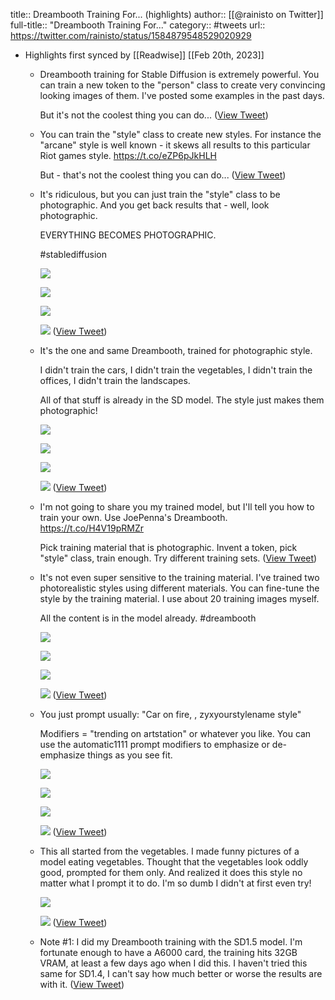 title:: Dreambooth Training For... (highlights)
author:: [[@rainisto on Twitter]]
full-title:: "Dreambooth Training For..."
category:: #tweets
url:: https://twitter.com/rainisto/status/1584879548529020929

- Highlights first synced by [[Readwise]] [[Feb 20th, 2023]]
	- Dreambooth training for Stable Diffusion is extremely powerful. You can train a new token to the "person" class to create very convincing looking images of them. I've posted some examples in the past days.
	  
	  But it's not the coolest thing you can do... ([View Tweet](https://twitter.com/rainisto/status/1584879548529020929))
	- You can train the "style" class to create new styles. For instance the "arcane" style is well known - it skews all results to this particular Riot games style.  https://t.co/eZP6pJkHLH
	  
	  But - that's not the coolest thing you can do... ([View Tweet](https://twitter.com/rainisto/status/1584879919057993728))
	- It's ridiculous, but you can just train the "style" class to be photographic. And you get back results that - well, look photographic. 
	  
	  EVERYTHING BECOMES PHOTOGRAPHIC. 
	  
	  #stablediffusion 
	  
	  ![](https://pbs.twimg.com/media/Ff6gQ3rXkAQAM91.jpg) 
	  
	  ![](https://pbs.twimg.com/media/Ff6gQ3sXwAE23h7.jpg) 
	  
	  ![](https://pbs.twimg.com/media/Ff6gQ3sWAAcGLk-.jpg) 
	  
	  ![](https://pbs.twimg.com/media/Ff6gQ3wWIAA6FFx.jpg) ([View Tweet](https://twitter.com/rainisto/status/1584880484945129478))
	- It's the one and same Dreambooth, trained for photographic style. 
	  
	  I didn't train the cars, I didn't train the vegetables, I didn't train the offices, I didn't train the landscapes. 
	  
	  All of that stuff is already in the SD model. The style just makes them photographic! 
	  
	  ![](https://pbs.twimg.com/media/Ff6gjhKX0AAW-sq.jpg) 
	  
	  ![](https://pbs.twimg.com/media/Ff6gjh_WIAAewru.jpg) 
	  
	  ![](https://pbs.twimg.com/media/Ff6gjieXgAId_U9.jpg) 
	  
	  ![](https://pbs.twimg.com/media/Ff6g1OJXgAEe-j6.jpg) ([View Tweet](https://twitter.com/rainisto/status/1584881150165909505))
	- I'm not going to share you my trained model, but I'll tell you how to train your own. Use JoePenna's Dreambooth. https://t.co/H4V19pRMZr
	  
	  Pick training material that is photographic. Invent a token, pick "style" class, train enough. Try different training sets. ([View Tweet](https://twitter.com/rainisto/status/1584881850933456898))
	- It's not even super sensitive to the training material. I've trained two photorealistic styles using different materials. You can fine-tune the style by the training material. I use about 20 training images myself.
	  
	  All the content is in the model already. 
	  #dreambooth 
	  
	  ![](https://pbs.twimg.com/media/Ff6h-uxXEAA1wEV.jpg) 
	  
	  ![](https://pbs.twimg.com/media/Ff6h-wLXwAMH-yr.jpg) 
	  
	  ![](https://pbs.twimg.com/media/Ff6h-wTXkAAgt3I.jpg) 
	  
	  ![](https://pbs.twimg.com/media/Ff6iBKpWQAAv-zB.jpg) ([View Tweet](https://twitter.com/rainisto/status/1584882390043742208))
	- You just prompt usually: "Car on fire, <any modifiers that you like>, zyxyourstylename style"
	  
	  Modifiers = "trending on artstation" or whatever you like. You can use the automatic1111 prompt modifiers to emphasize or de-emphasize things as you see fit. 
	  
	  ![](https://pbs.twimg.com/media/Ff6i1r-XwAUCOcR.jpg) 
	  
	  ![](https://pbs.twimg.com/media/Ff6i1sbXoAAVHje.jpg) 
	  
	  ![](https://pbs.twimg.com/media/Ff6i1tzXoAI6ghi.jpg) 
	  
	  ![](https://pbs.twimg.com/media/Ff6i1t8X0AA1k01.jpg) ([View Tweet](https://twitter.com/rainisto/status/1584883231089782785))
	- This all started from the vegetables. I made funny pictures of a model eating vegetables. Thought that the vegetables look oddly good, prompted for them only. And realized it does this style no matter what I prompt it to do. I'm so dumb I didn't at first even try! 
	  
	  ![](https://pbs.twimg.com/media/Ff6lSo9WIAQAk1_.jpg) 
	  
	  ![](https://pbs.twimg.com/media/Ff6lV-WWIAAkRjh.jpg) ([View Tweet](https://twitter.com/rainisto/status/1584886454228221957))
	- Note #1: I did my Dreambooth training with the SD1.5 model. I'm fortunate enough to have a A6000 card, the training hits 32GB VRAM, at least a few days ago when I did this. I haven't tried this same for SD1.4, I can't say how much better or worse the results are with it. ([View Tweet](https://twitter.com/rainisto/status/1584889111831547905))